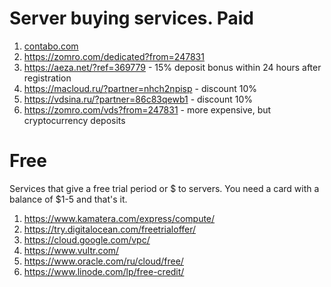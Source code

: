 # Server buying services. Paid
1. [contabo.com](https://contabo.com)
2. https://zomro.com/dedicated?from=247831
3. https://aeza.net/?ref=369779 - 15% deposit bonus within 24 hours after registration
4. https://macloud.ru/?partner=nhch2npisp - discount 10%
5. https://vdsina.ru/?partner=86c83qewb1 - discount 10%
6. https://zomro.com/vds?from=247831 - more expensive, but cryptocurrency deposits
# Free
Services that give a free trial period or $ to servers. You need a card with a balance of $1-5 and that's it.
1. https://www.kamatera.com/express/compute/
2. https://try.digitalocean.com/freetrialoffer/
3. https://cloud.google.com/vpc/
4. https://www.vultr.com/
5. https://www.oracle.com/ru/cloud/free/
6. https://www.linode.com/lp/free-credit/
